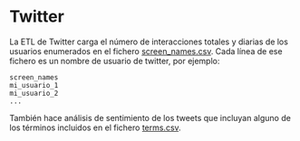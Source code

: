 # Twitter

La ETL de Twitter carga el número de interacciones totales y diarias de los usuarios enumerados en el fichero [screen_names.csv](screen_names.csv). Cada línea de ese fichero es un nombre de usuario de twitter, por ejemplo:

```csv
screen_names
mi_usuario_1
mi_usuario_2
...
```

También hace análisis de sentimiento de los tweets que incluyan alguno de los términos incluidos en el fichero [terms.csv](terms-csv).

